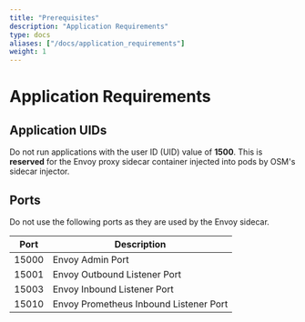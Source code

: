 ```yaml
---
title: "Prerequisites"
description: "Application Requirements"
type: docs
aliases: ["/docs/application_requirements"]
weight: 1
---
```


# Application Requirements

## Application UIDs
Do not run applications with the user ID (UID) value of **1500**. This is **reserved** for the Envoy proxy sidecar container injected into pods by OSM's sidecar injector.

## Ports
Do not use the following ports as they are used by the Envoy sidecar.

| Port  | Description |
| ------| ----------- |
| 15000 | Envoy Admin Port |
| 15001 | Envoy Outbound Listener Port |
| 15003 | Envoy Inbound Listener Port |
| 15010 | Envoy Prometheus Inbound Listener Port |
